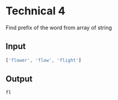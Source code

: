 # Technical 4

Find prefix of the word from array of string

## Input
```javascript
['flower', 'flow', 'flight']
```

## Output
```javascript
fl
```